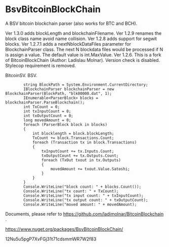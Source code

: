 # BsvBitcoinBlockChain
A BSV bitcoin blockchain parser (also works for BTC and BCH).

Ver 1.3.0 adds blockLength and blockchainFilename.
Ver 1.2.9 renames the block class name avoid name collision.
Ver 1.2.8 adds support for segwit blocks.
Ver 1.2.7.1 adds a nextNblockDataFiles parameter for BlockchainParser class.
	The next N blockdata files would be processed if N is assign a value. The default value is int.MaxValue.
Ver 1.2.6. This is a fork of BitcoinBlockChain (Author: Ladislau Molnar).
Version check is disabled.
Stylecop requirement is removed.

BitcoinSV. 
BSV.

            string BlockPath = System.Environment.CurrentDirectory;
            IBlockchainParser blockchainParser = new BlockchainParser(BlockPath, "blk00000.dat", 1);
            IEnumerable<ParserBlock> blocks = blockchainParser.ParseBlockchain();
            int TxCount = 0;
            int txInputCount = 0;
            int txOutputCount = 0;
            long movedAmount = 0;
            foreach (ParserBlock block in blocks)
            {
                int blocklength = block.blockLength;
                TxCount += block.Transactions.Count;
                foreach (Transaction tx in block.Transactions)
                {
                    txInputCount += tx.Inputs.Count;
                    txOutputCount += tx.Outputs.Count;
                    foreach (TxOut txout in tx.Outputs)
                    {
                        movedAmount += txout.Value.Satoshi;
                    }
                }
            }
            Console.WriteLine("block count: " + blocks.Count());
            Console.WriteLine("tx count: " + TxCount);
            Console.WriteLine("tx input count: " + txInputCount);
            Console.WriteLine("tx output count: " + txOutputCount);
            Console.WriteLine("moved amount: " + movedAmount);

Documents, please refer to https://github.com/ladimolnar/BitcoinBlockchain  .

https://www.nuget.org/packages/BsvBitcoinBlockChain/

12Nu5u5pgP7XvFGj31t71cdsmmWR7W2f83